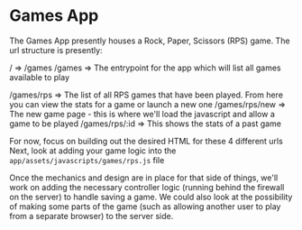 # Games App

The Games App presently houses a Rock, Paper, Scissors (RPS) game. The url structure is presently:

/      => /games
/games => The entrypoint for the app which will list all games available to play

/games/rps => The list of all RPS games that have been played. From here you can view the stats for a game or launch a new one
/games/rps/new => The new game page - this is where we'll load the javascript and allow a game to be played
/games/rps/:id => This shows the stats of a past game

For now, focus on building out the desired HTML for these 4 different urls
Next, look at adding your game logic into the `app/assets/javascripts/games/rps.js` file

Once the mechanics and design are in place for that side of things, we'll work on adding the necessary controller logic (running behind the firewall on the server) to handle saving a game. We could also look at the possibility of making some parts of the game (such as allowing another user to play from a separate browser) to the server side.
